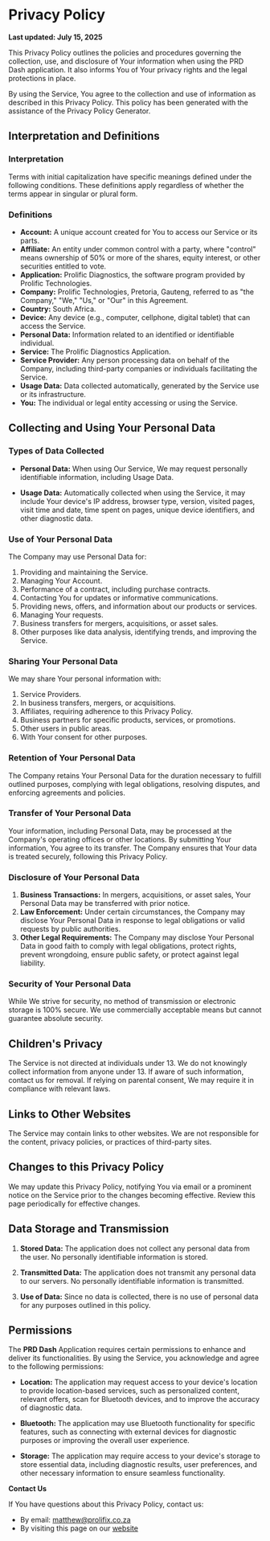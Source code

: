 # Privacy Policy


__Last updated: July 15, 2025__

This Privacy Policy outlines the policies and procedures governing the collection, use, and disclosure of Your information when using the PRD Dash application. It also informs You of Your privacy rights and the legal protections in place.

By using the Service, You agree to the collection and use of information as described in this Privacy Policy. This policy has been generated with the assistance of the Privacy Policy Generator.

## Interpretation and Definitions

### Interpretation

Terms with initial capitalization have specific meanings defined under the following conditions. These definitions apply regardless of whether the terms appear in singular or plural form.

### Definitions

- **Account:** A unique account created for You to access our Service or its parts.
- **Affiliate:** An entity under common control with a party, where "control" means ownership of 50% or more of the shares, equity interest, or other securities entitled to vote.
- **Application:** Prolific Diagnostics, the software program provided by Prolific Technologies.
- **Company:** Prolific Technologies, Pretoria, Gauteng, referred to as "the Company," "We," "Us," or "Our" in this Agreement.
- **Country:** South Africa.
- **Device:** Any device (e.g., computer, cellphone, digital tablet) that can access the Service.
- **Personal Data:** Information related to an identified or identifiable individual.
- **Service:** The Prolific Diagnostics Application.
- **Service Provider:** Any person processing data on behalf of the Company, including third-party companies or individuals facilitating the Service.
- **Usage Data:** Data collected automatically, generated by the Service use or its infrastructure.
- **You:** The individual or legal entity accessing or using the Service.

## Collecting and Using Your Personal Data

### Types of Data Collected

- **Personal Data:**
  When using Our Service, We may request personally identifiable information, including Usage Data.

- **Usage Data:**
  Automatically collected when using the Service, it may include Your device's IP address, browser type, version, visited pages, visit time and date, time spent on pages, unique device identifiers, and other diagnostic data.

### Use of Your Personal Data

The Company may use Personal Data for:

1. Providing and maintaining the Service.
2. Managing Your Account.
3. Performance of a contract, including purchase contracts.
4. Contacting You for updates or informative communications.
5. Providing news, offers, and information about our products or services.
6. Managing Your requests.
7. Business transfers for mergers, acquisitions, or asset sales.
8. Other purposes like data analysis, identifying trends, and improving the Service.

### Sharing Your Personal Data

We may share Your personal information with:

1. Service Providers.
2. In business transfers, mergers, or acquisitions.
3. Affiliates, requiring adherence to this Privacy Policy.
4. Business partners for specific products, services, or promotions.
5. Other users in public areas.
6. With Your consent for other purposes.

### Retention of Your Personal Data

The Company retains Your Personal Data for the duration necessary to fulfill outlined purposes, complying with legal obligations, resolving disputes, and enforcing agreements and policies.

### Transfer of Your Personal Data

Your information, including Personal Data, may be processed at the Company's operating offices or other locations. By submitting Your information, You agree to its transfer. The Company ensures that Your data is treated securely, following this Privacy Policy.

### Disclosure of Your Personal Data

1. **Business Transactions:** In mergers, acquisitions, or asset sales, Your Personal Data may be transferred with prior notice.
2. **Law Enforcement:** Under certain circumstances, the Company may disclose Your Personal Data in response to legal obligations or valid requests by public authorities.
3. **Other Legal Requirements:** The Company may disclose Your Personal Data in good faith to comply with legal obligations, protect rights, prevent wrongdoing, ensure public safety, or protect against legal liability.

### Security of Your Personal Data

While We strive for security, no method of transmission or electronic storage is 100% secure. We use commercially acceptable means but cannot guarantee absolute security.

## Children's Privacy

The Service is not directed at individuals under 13. We do not knowingly collect information from anyone under 13. If aware of such information, contact us for removal. If relying on parental consent, We may require it in compliance with relevant laws.

## Links to Other Websites

The Service may contain links to other websites. We are not responsible for the content, privacy policies, or practices of third-party sites.

## Changes to this Privacy Policy

We may update this Privacy Policy, notifying You via email or a prominent notice on the Service prior to the changes becoming effective. Review this page periodically for effective changes.

## Data Storage and Transmission

1. **Stored Data:** The application does not collect any personal data from the user. No personally identifiable information is stored.

2. **Transmitted Data:** The application does not transmit any personal data to our servers. No personally identifiable information is transmitted.

3. **Use of Data:** Since no data is collected, there is no use of personal data for any purposes outlined in this policy.

## Permissions

The **PRD Dash** Application requires certain permissions to enhance and deliver its functionalities. By using the Service, you acknowledge and agree to the following permissions:

- **Location:**
  The application may request access to your device's location to provide location-based services, such as personalized content, relevant offers, scan for Bluetooth devices, and to improve the accuracy of diagnostic data.

- **Bluetooth:**
  The application may use Bluetooth functionality for specific features, such as connecting with external devices for diagnostic purposes or improving the overall user experience.

- **Storage:**
  The application may require access to your device's storage to store essential data, including diagnostic results, user preferences, and other necessary information to ensure seamless functionality.

**Contact Us**

If You have questions about this Privacy Policy, contact us:

- By email: matthew@prolifix.co.za
- By visiting this page on our [website](http://www.prolifix.co.za) 
